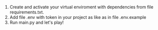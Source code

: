 1) Create and activate your virtual enviroment with dependencies from file requirements.txt.
2) Add file .env with token in your project as like as in file .env.example
3) Run main.py and let's play!
